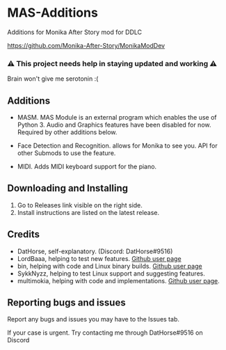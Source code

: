 # MAS-Additions

Additions for Monika After Story mod for DDLC

https://github.com/Monika-After-Story/MonikaModDev

### ⚠️ This project needs help in staying updated and working ⚠️
Brain won't give me serotonin :(

## Additions
* MASM. MAS Module is an external program which enables the use of Python 3. Audio and Graphics features have been disabled for now. Required by other additions below.

* Face Detection and Recognition. allows for Monika to see you. API for other Submods to use the feature.

* MIDI. Adds MIDI keyboard support for the piano.

## Downloading and Installing
1. Go to Releases link visible on the right side.
2. Install instructions are listed on the latest release.

## Credits

*  DatHorse, self-explanatory. (Discord: DatHorse#9516)
*  LordBaaa, helping to test new features. [Github user page](https://github.com/LordBaaa)
*  bin, helping with code and Linux binary builds. [Github user page](https://github.com/flumf)
*  SykkNyzz, helping to test Linux support and suggesting features.
*  multimokia, helping with code and implementations. [Github user page](https://github.com/multimokia).

## Reporting bugs and issues

Report any bugs and issues you may have to the Issues tab.

If your case is urgent. Try contacting me through DatHorse#9516 on Discord
